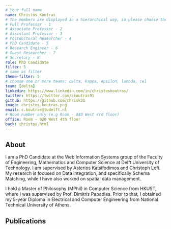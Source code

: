```yaml
---
# Your full name 
name: Christos Koutras
# The members are displayed in a hierarchical way, so please choose the role and filter number from this list:
# Full Professor - 1
# Associate Professor - 2
# Assistant Professor - 3
# Postdoctoral Researcher - 4
# PhD Candidate - 5
# Research Engineer - 6 
# Guest Researcher - 7
# Secretary - 8
role: PhD Candidate
filter: 5
# same as filter
theme-filter: 5
# choose one or more teams: delta, kappa, epsilon, lambda, cel
team: [delta]
linkedin: https://www.linkedin.com/in/christoskoutras/
twitter: https://twitter.com/ckoutras91
github: https://github.com/chrisk21 
image: christos.koutras.png 
email: c.koutras@tudelft.nl
# Room number only (e.g Room - 840 West 4rd floor)
office: Room - 920 West 4th floor
back: christos.html
---
```


## About

I am a PhD Candidate at the Web Information Systems group of the Faculty of Engineering, Mathematics and Computer Science at Delft University of Technology. I am supervised by Asterios Katsifodimos and Christoph Lofi. My research is focused on Data Integration, and specifically Schema Matching, while I have also worked on spatial data management.

I hold a Master of Philosophy (MPhil) in Computer Science from HKUST, where I was supervised by Prof. Dimitris Papadias. Prior to that, I obtained my 5-year Diploma in Electrical and Computer Engineering from National Technical University of Athens.


## Publications

[comment]: <> (You don't have to write anything here, it will be automatically filled. )

